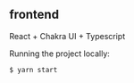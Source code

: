 ## frontend

React + Chakra UI + Typescript

Running the project locally:

```bash
$ yarn start
```
